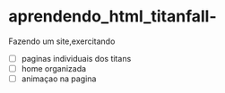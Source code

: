 # aprendendo_html_titanfall-
Fazendo um site,exercitando

- [ ] paginas individuais dos titans
- [ ] home organizada
- [ ] animaçao na pagina
